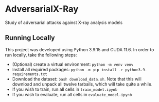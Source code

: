 # AdversarialX-Ray
Study of adversarial attacks against X-ray analysis models

## Running Locally
This project was developed using Python 3.9.15 and CUDA 11.6. In order to run locally, take the following steps:
- (Optional) create a virtual environment: `python -m venv venv`
- Install all required packages: `python -m pip install -r python3.9-requirements.txt`
- Download the dataset: `bash download_data.sh`. Note that this will download and unpack all twelve tarballs, which will take quite a while.
- If you wish to train, run all cells in `train_model.ipynb`
- If you wish to evaluate, run all cells in `evaluate_model.ipynb`